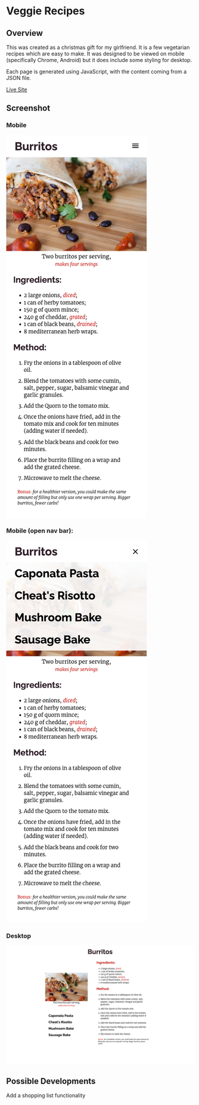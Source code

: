 # Veggie Recipes

## Overview

This was created as a christmas gift for my girlfriend. It is a few vegetarian recipes which are easy to make. It was designed to be viewed on mobile (specifically Chrome, Android) but it does include some styling for desktop.

Each page is generated using JavaScript, with the content coming from a JSON file.

[Live Site](https://ewhite1999.github.io/recipes/)

## Screenshot

### Mobile

![mobile screenshot](./imgs/forSite/mobile.png)

### Mobile (open nav bar):

![mobile screenshot, open nav menu](./imgs/forSite/mobileOpenMenu.png)

### Desktop

![desktop screenshot](./imgs/forSite/desktopShot.png)

## Possible Developments

Add a shopping list functionality
